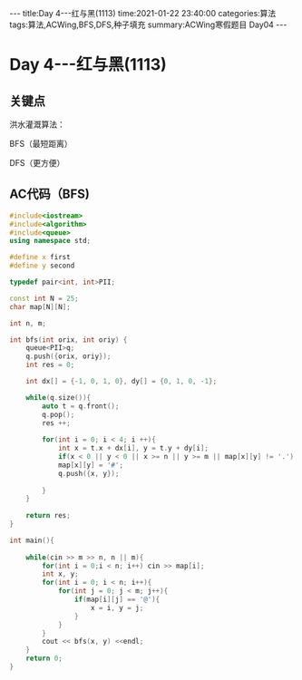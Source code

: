 \-\-\-
title:Day 4---红与黑(1113)
time:2021-01-22 23:40:00
categories:算法
tags:算法,ACWing,BFS,DFS,种子填充
summary:ACWing寒假题目 Day04
\-\-\-
# Day 4---红与黑(1113)

## 关键点

洪水灌溉算法：

BFS（最短距离）

DFS（更方便）

## AC代码（BFS)

```c++
#include<iostream>
#include<algorithm>
#include<queue>
using namespace std;

#define x first
#define y second

typedef pair<int, int>PII;

const int N = 25;
char map[N][N];

int n, m;

int bfs(int orix, int oriy) {
    queue<PII>q;
    q.push({orix, oriy});
    int res = 0;

    int dx[] = {-1, 0, 1, 0}, dy[] = {0, 1, 0, -1};

    while(q.size()){
        auto t = q.front();
        q.pop();
        res ++;
        
        for(int i = 0; i < 4; i ++){
            int x = t.x + dx[i], y = t.y + dy[i];
            if(x < 0 || y < 0 || x >= n || y >= m || map[x][y] != '.') continue;
            map[x][y] = '#';
            q.push({x, y});
            
        }
    }
    
    return res;
}

int main(){
    
    while(cin >> m >> n, n || m){
        for(int i = 0;i < n; i++) cin >> map[i];
        int x, y;
        for(int i = 0; i < n; i++){
            for(int j = 0; j < m; j++){
                if(map[i][j] == '@'){
                    x = i, y = j;
                }
            }
        }
        cout << bfs(x, y) <<endl;
    }    
    return 0;
}

```


